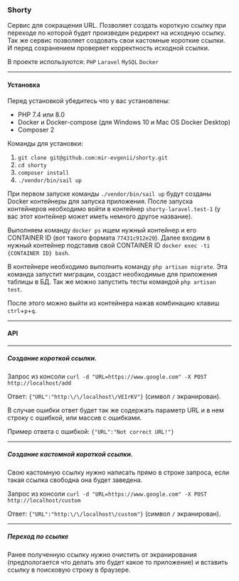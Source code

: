 ### Shorty

Сервис для сокращения URL. Позволяет создать короткую ссылку при переходе по которой будет произведен редирект на исходную ссылку. Так же сервис позволяет создовать свои кастомные короткие ссылки. И перед сохранением проверяет корректность исходной ссылки.

В проекте используются: `PHP` `Laravel` `MySQL` `Docker`

---
#### Установка

Перед установкой убедитесь что у вас установлены: 
 - PHP 7.4 или 8.0
 - Docker и Docker-compose (для Windows 10 и Mac OS Docker Desktop)
 - Composer 2

Команды для установки:
1. `git clone git@github.com:mir-evgenii/shorty.git`
2. `cd shorty`
3. `composer install`
4. `./vendor/bin/sail up`

При первом запуске команды `./vendor/bin/sail up` будут созданы Docker контейнеры для запуска приложения.
После запуска контейнеров необходимо войти в контейнер `shorty-laravel.test-1` (у вас этот контейнер может иметь немного другое название).

Выполняем команду `docker ps` ищем нужный контейнер и его CONTAINER ID (вот такого формата `77431c912e20`).
Далее входим в нужный контейнер подставив свой CONTAINER ID `docker exec -ti {CONTAINER ID} bash`.

В контейнере необходимо выполнить команду `php artisan migrate`. Эта команда запустит миграции, создаст необходимые для приложения таблицы в БД.
Так же можно запустить тесты командой `php artisan test`.

После этого можно выйти из контейнера нажав комбинацию клавиш `ctrl`+`p`+`q`.

---
#### API

---
##### Создание короткой ссылки.

Запрос из консоли `curl -d "URL=https://www.google.com" -X POST http://localhost/add`

Ответ: `{"URL":"http:\/\/localhost\/VEIrKV"}` (символ `/` экранирован).

В случае ошибки ответ будет так же содержать параметр URL и в нем строку с ошибкой, или массив с ошибками.

Пример ответа с ошибкой: `{"URL":"Not correct URL!"}`

---
##### Создание кастомной короткой ссылки. 
Свою кастомную ссылку нужно написать прямо в строке запроса, если такая ссылка свободна она будет заведена.

Запрос из консоли `curl -d "URL=https://www.google.com" -X POST http://localhost/custom`

Ответ: `{"URL":"http:\/\/localhost\/custom"}` (символ `/` экранирован).

---
##### Переход по ссылке 
Ранее полученную ссылку нужно очистить от экранирования (предпологается что делать это будет какое то приложение) и вставить ссылку в поисковую строку в браузере.



